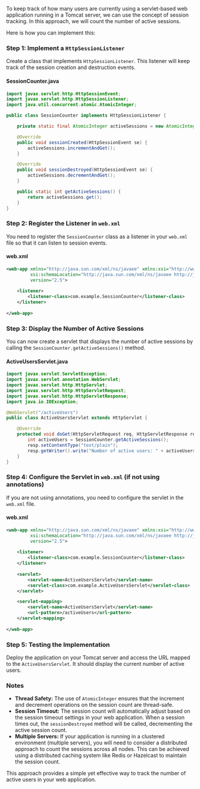 To keep track of how many users are currently using a servlet-based web application running in a Tomcat server, we can use the concept of session tracking. In this approach, we will count the number of active sessions.

Here is how you can implement this:

### Step 1: Implement a `HttpSessionListener`

Create a class that implements `HttpSessionListener`. This listener will keep track of the session creation and destruction events.

#### SessionCounter.java
```java
import javax.servlet.http.HttpSessionEvent;
import javax.servlet.http.HttpSessionListener;
import java.util.concurrent.atomic.AtomicInteger;

public class SessionCounter implements HttpSessionListener {

    private static final AtomicInteger activeSessions = new AtomicInteger();

    @Override
    public void sessionCreated(HttpSessionEvent se) {
        activeSessions.incrementAndGet();
    }

    @Override
    public void sessionDestroyed(HttpSessionEvent se) {
        activeSessions.decrementAndGet();
    }

    public static int getActiveSessions() {
        return activeSessions.get();
    }
}
```

### Step 2: Register the Listener in `web.xml`

You need to register the `SessionCounter` class as a listener in your `web.xml` file so that it can listen to session events.

#### web.xml
```xml
<web-app xmlns="http://java.sun.com/xml/ns/javaee" xmlns:xsi="http://www.w3.org/2001/XMLSchema-instance"
         xsi:schemaLocation="http://java.sun.com/xml/ns/javaee http://java.sun.com/xml/ns/javaee/web-app_2_5.xsd"
         version="2.5">
    
    <listener>
        <listener-class>com.example.SessionCounter</listener-class>
    </listener>
    
</web-app>
```

### Step 3: Display the Number of Active Sessions

You can now create a servlet that displays the number of active sessions by calling the `SessionCounter.getActiveSessions()` method.

#### ActiveUsersServlet.java
```java
import javax.servlet.ServletException;
import javax.servlet.annotation.WebServlet;
import javax.servlet.http.HttpServlet;
import javax.servlet.http.HttpServletRequest;
import javax.servlet.http.HttpServletResponse;
import java.io.IOException;

@WebServlet("/activeUsers")
public class ActiveUsersServlet extends HttpServlet {

    @Override
    protected void doGet(HttpServletRequest req, HttpServletResponse resp) throws ServletException, IOException {
        int activeUsers = SessionCounter.getActiveSessions();
        resp.setContentType("text/plain");
        resp.getWriter().write("Number of active users: " + activeUsers);
    }
}
```

### Step 4: Configure the Servlet in `web.xml` (if not using annotations)

If you are not using annotations, you need to configure the servlet in the `web.xml` file.

#### web.xml
```xml
<web-app xmlns="http://java.sun.com/xml/ns/javaee" xmlns:xsi="http://www.w3.org/2001/XMLSchema-instance"
         xsi:schemaLocation="http://java.sun.com/xml/ns/javaee http://java.sun.com/xml/ns/javaee/web-app_2_5.xsd"
         version="2.5">
    
    <listener>
        <listener-class>com.example.SessionCounter</listener-class>
    </listener>
    
    <servlet>
        <servlet-name>ActiveUsersServlet</servlet-name>
        <servlet-class>com.example.ActiveUsersServlet</servlet-class>
    </servlet>

    <servlet-mapping>
        <servlet-name>ActiveUsersServlet</servlet-name>
        <url-pattern>/activeUsers</url-pattern>
    </servlet-mapping>
    
</web-app>
```

### Step 5: Testing the Implementation

Deploy the application on your Tomcat server and access the URL mapped to the `ActiveUsersServlet`. It should display the current number of active users.

### Notes

- **Thread Safety:** The use of `AtomicInteger` ensures that the increment and decrement operations on the session count are thread-safe.
- **Session Timeout:** The session count will automatically adjust based on the session timeout settings in your web application. When a session times out, the `sessionDestroyed` method will be called, decrementing the active session count.
- **Multiple Servers:** If your application is running in a clustered environment (multiple servers), you will need to consider a distributed approach to count the sessions across all nodes. This can be achieved using a distributed caching system like Redis or Hazelcast to maintain the session count.

This approach provides a simple yet effective way to track the number of active users in your web application.